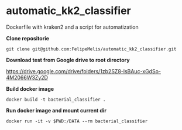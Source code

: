 # automatic_kk2_classifier
Dockerfile with kraken2 and a script for automatization

**Clone repositorie**

`git clone git@github.com:FelipeMelis/automatic_kk2_classifier.git`

**Download test from Google drive to root directory**

https://drive.google.com/drive/folders/1zb2SZ8-lsBAuc-xGdSo-4M2066W3Zy2D

**Build docker image**

`docker build -t bacterial_classifier .`

**Run docker image and mount current dir**

`docker run -it -v $PWD:/DATA --rm bacterial_classifier`
